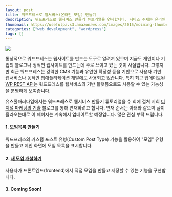 ```yaml
---
layout: post
title: 워드프레스로 웹서비스(온라인 모임) 만들기
description: 워드프레스로 웹서비스 만들기 튜토리얼을 연재합니다. 서비스 주제는 온라인 모임이며 사용자가 직접 사이트에 접속하여 모임 정보를 올리고 공유할 수 있는 간단한 웹서비스입니다. 
thumbnail: https://usefulpa.s3.amazonaws.com/images/2015/moiming-thumbnail-480.png
categories: ["web development", "wordpress"]
tags: []
---
```


![](http://usefulpa.s3.amazonaws.com/usefulpablog/2015/10/moiming-featured-cover.png)

통상적으로 워드프레스는 웹사이트를 만드는 도구로 알려져 있으며 지금도 개인이나 기업의 블로그나 정적인 웹사이트를 만드는데 주로 쓰이고 있는 것이 사실입니다. 그렇지만 최근 워드프레스는 강력한 CMS 기능과 유연한 확장성 등을 기반으로 사용자 기반 웹서비스나 동적인 웹애플리케이션 개발에도 사용되고 있습니다. 특히 최근 업데이트된 [WP REST API](http://v2.wp-api.org/)는 워드프레스를 웹서비스의 기반 플랫폼으로도 사용할 수 있는 가능성을 분명하게 보여줍니다.

유스풀패러다임에서는 워드프레스로 웹서비스 만들기 튜토리얼을 수 회에 걸쳐 저희 [디지털 마케팅의 기술](http://blog.usefulparadigm.com/) 블로그를 통해 연재하려고 합니다. 연재 순서는 아래와 같으며 글이 올라오는대로 이 페이지는 계속해서 업데이트할 예정입니다. 많은 관심 부탁 드립니다.

#### 1. [모임목록 만들기](http://blog.usefulparadigm.com/archives/286) 
워드프레스의 커스텀 포스트 유형(Custom Post Type) 기능을 활용하여 "모임" 유형을 만들고 메인 화면에 모임 목록을 표시합니다.

#### 2. [새 모임 개설하기](http://blog.usefulparadigm.com/archives/290) 
사용자가 프론트엔드(frontend)에서 직접 모임을 만들고 저장할 수 있는 기능을 구현합니다.

#### 3. Coming Soon!

<br>